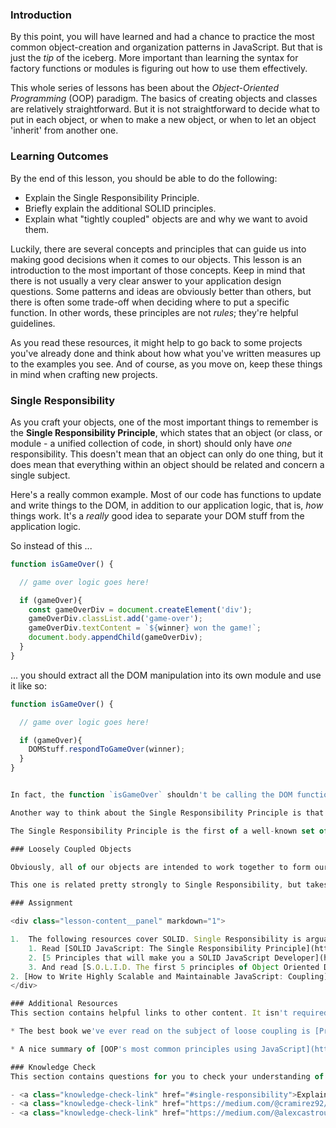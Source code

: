 ### Introduction
By this point, you will have learned and had a chance to practice the most common object-creation and organization patterns in JavaScript. But that is just the _tip_ of the iceberg. More important than learning the syntax for factory functions or modules is figuring out how to use them effectively.

This whole series of lessons has been about the _Object-Oriented Programming_ (OOP) paradigm. The basics of creating objects and classes are relatively straightforward. But it is not straightforward to decide what to put in each object, or when to make a new object, or when to let an object 'inherit' from another one.

### Learning Outcomes
By the end of this lesson, you should be able to do the following:

- Explain the Single Responsibility Principle.
- Briefly explain the additional SOLID principles.
- Explain what "tightly coupled" objects are and why we want to avoid them.

Luckily, there are several concepts and principles that can guide us into making good decisions when it comes to our objects. This lesson is an introduction to the most important of those concepts. Keep in mind that there is not usually a very clear answer to your application design questions. Some patterns and ideas are obviously better than others, but there is often some trade-off when deciding where to put a specific function. In other words, these principles are not _rules_; they're helpful guidelines.  

As you read these resources, it might help to go back to some projects you've already done and think about how what you've written measures up to the examples you see. And of course, as you move on, keep these things in mind when crafting new projects.

### Single Responsibility

As you craft your objects, one of the most important things to remember is the __Single Responsibility Principle__, which states that an object (or class, or module - a unified collection of code, in short) should only have _one_ responsibility. This doesn't mean that an object can only do one thing, but it does mean that everything within an object should be related and concern a single subject.

Here's a really common example. Most of our code has functions to update and write things to the DOM, in addition to our application logic, that is, _how_ things work. It's a _really_ good idea to separate your DOM stuff from the application logic.

So instead of this ...

~~~javascript
function isGameOver() {

  // game over logic goes here!

  if (gameOver){
    const gameOverDiv = document.createElement('div');
    gameOverDiv.classList.add('game-over');
    gameOverDiv.textContent = `${winner} won the game!`;
    document.body.appendChild(gameOverDiv);
  }
}
~~~

... you should extract all the DOM manipulation into its own module and use it like so:

~~~javascript
function isGameOver() {

  // game over logic goes here!

  if (gameOver){
    DOMStuff.respondToGameOver(winner);
  }
}


In fact, the function `isGameOver` shouldn't be calling the DOM function, anyway; that should go elsewhere (in the main flow of the game).

Another way to think about the Single Responsibility Principle is that there should only be one reason to change or update a given function/class/component. Otherwise, if an object has multiple responsibilities, changing one aspect might affect another.

The Single Responsibility Principle is the first of a well-known set of 5 design principles called the __SOLID__ principles. You will read more about these principles in the assignment articles below. 

### Loosely Coupled Objects

Obviously, all of our objects are intended to work together to form our final application. You should take care, however, to make sure that your individual objects can stand alone as much as possible. __Tightly coupled__ objects are objects that rely so heavily on each other that removing or changing one will mean that you have to completely change another one - a real bummer.

This one is related pretty strongly to Single Responsibility, but takes a different angle. As an example, if we were writing a game and wanted to completely change how the User Interface worked, we should be able to do that without completely reworking the game logic. So we should be able to start off writing our game using primarily `console.log()`s and then add in a bunch of `DOM` functions later without touching the game logic.

### Assignment

<div class="lesson-content__panel" markdown="1">

1.  The following resources cover SOLID. Single Responsibility is arguably the most important of the 5. Feel free to dig into the rest of the SOLID principles if you like ... but pay special attention to Single Responsibility.
    1. Read [SOLID JavaScript: The Single Responsibility Principle](http://aspiringcraftsman.com/2011/12/08/solid-javascript-single-responsibility-principle/). **NOTE:** This article does make use of JQuery, one of the earliest and most popular JavaScript libraries prior to the ES6 standard. While The Odin Project does not teach JQuery and you are not expected to understand the example, be sure to focus less on the code itself and more on the SOLID concepts being expressed. 
    2. [5 Principles that will make you a SOLID JavaScript Developer](https://thefullstack.xyz/solid-javascript/) hits the same topic, and also covers the rest of 'SOLID' concisely.
    3. And read [S.O.L.I.D. The first 5 principles of Object Oriented Design with JavaScript](https://medium.com/@cramirez92/s-o-l-i-d-the-first-5-priciples-of-object-oriented-design-with-javascript-790f6ac9b9fa) for good measure.
2. [How to Write Highly Scalable and Maintainable JavaScript: Coupling](https://medium.com/@alexcastrounis/how-to-write-highly-scalable-and-maintainable-javascript-coupling-c860787dbdd4) explains loosely coupled objects pretty well.
</div>

### Additional Resources
This section contains helpful links to other content. It isn't required, so consider it supplemental.

* The best book we've ever read on the subject of loose coupling is [Practical Object-Oriented Design In Ruby](http://www.poodr.com/). Unfortunately, it is not free and nor is it JavaScript. We feel confident in recommending it, anyway. If you don't know Ruby, it is a clear enough language that you don't really need to learn it to follow the examples and the content of the book is truly fantastic. Alternatively, [99 Bottles of OOP](https://sandimetz.com/products) is written in both JavaScript and Ruby. It is written by the same author and may be a better option if you are brand new to OOP (it is not free, either).

* A nice summary of [OOP's most common principles using JavaScript](https://medium.com/better-programming/object-oriented-programming-in-javascript-b3bda28d3e81).

### Knowledge Check
This section contains questions for you to check your understanding of this lesson. If you’re having trouble answering the questions below on your own, review the material above to find the answer.

- <a class="knowledge-check-link" href="#single-responsibility">Explain the Single Responsibility Principle.</a>
- <a class="knowledge-check-link" href="https://medium.com/@cramirez92/s-o-l-i-d-the-first-5-priciples-of-object-oriented-design-with-javascript-790f6ac9b9fa">Briefly explain the additional SOLID principles.</a>
- <a class="knowledge-check-link" href="https://medium.com/@alexcastrounis/how-to-write-highly-scalable-and-maintainable-javascript-coupling-c860787dbdd4">Explain what tightly coupled objects are and why we want to avoid them.</a>
